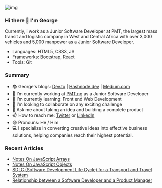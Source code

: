 ![img](https://user-images.githubusercontent.com/79133032/111031287-11035280-8407-11eb-81e1-6a7e408bb323.jpg)
### Hi there 👋 I'm George

Currently, i work as a Junior Software Developer at PMT, the largest mass transit and logistic company in West and Central Africa with over 3,000 vehicles and 5,000 manpower as a Junior Software Developer.

- Languages: HTML5, CSS3, JS
- Frameworks: Bootstrap,  React
- Tools: Git


### Summary

- 📚 George's blogs: [Dev.to](https://dev.to/georgedredd) | [Hashnode.dev](https://hashnode.com/@Edozy) | [Medium.com](https://medium.com/@georgeedozy)
- 🔭 I’m currently working at [PMT.ng](https://pmt.ng/) as a Junior Software Developer
- 🌱 I’m currently learning: Front end Web Development
- 👯 I’m looking to collaborate on any exciting challenge
- 💬 Ask me about taking an idea and building a complete product
- 📫 How to reach me: [Twitter](https://twitter.com/GeorgeEdozy) or [LinkedIn](https://www.linkedin.com/in/george-edozy/)
- 😄 Pronouns: He / Him 
- 💻 I specialize in converting creative ideas into effective business solutions, helping companies reach their highest potential.


### Recent Articles
- [Notes On JavaScript Arrays](https://georgeedozy.hashnode.dev/javascript-exercises-array-answers)
- [Notes On JavaScript Objects](https://georgeedozy.hashnode.dev/javascript-objects-excerises-answers)
- [SDLC (Software Development Life Cycle) for a Transport and Travel System](https://medium.com/@georgeedozy/the-sdlc-software-development-life-cycle-for-a-transport-and-travel-system-78057b00dabc)
- [Relationship between a Software Developer and a Product Manager](https://medium.com/@georgeedozy/relationship-between-a-software-developer-and-a-product-manager-39329739fe05)

